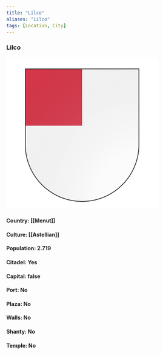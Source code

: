 ```yaml
---
title: "Lilco"
aliases: "Lilco"
tags: [Location, City]
---
```

### Lilco
![](attachment/a9f84da133ae35cda6d5f7581057264c.svg)

#### Country: [[Menut]]

#### Culture: [[Astellian]]

#### Population: 2.719

#### Citadel: Yes

#### Capital: false

#### Port: No

#### Plaza: No

#### Walls: No

#### Shanty: No

#### Temple: No

